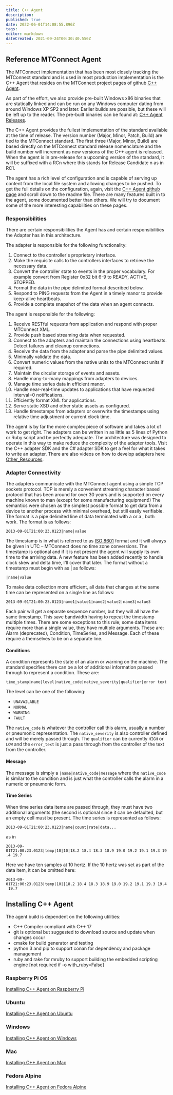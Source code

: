 ```yaml
---
title: C++ Agent
description: 
published: true
date: 2022-06-01T14:08:55.896Z
tags: 
editor: markdown
dateCreated: 2021-09-24T00:30:40.556Z
---
```


## Reference MTConnect Agent

The MTConnect implementation that has been most closely tracking the MTConnect standard and is used in most production implementation is the C++ Agent that resides on the MTConnect project pages of github [C++ Agent](http://github.com/mtconnect/cppagent). 

As part of the effort, we also provide pre-built Windows x86 binaries that are statically linked and can be run on any Windows computer dating from around Windows XP SP2 and later. Earlier builds are possible, but these will be left up to the reader. The pre-built binaries can be found at: [C++ Agent
Releases](http://github.com/mtconnect/cppagent/releases).

The C++ Agent provides the fullest implementation of the standard available at the time of release. The version number (Major, Minor, Patch, Build) are tied to the MTConnect standard. The first three (Major, Minor, Build) are based directly on the MTConnect standard release nomenclature and the build number will increment as new versions of the C++ agent is released. When the agent is in pre-release for a upcoming version of the standard, it will be suffixed with a RCn where this stands for Release Candidate n as in RC1.

The agent has a rich level of configuration and is capable of serving up content from the local file system and allowing changes to be pushed. To get the full details on the configuration, again, visit the [C++ Agent github page](http://github.com/mtconnect/cppagent) and scroll down to the readme file. There are many features built in to the agent, some documented better than others. We will try to document some of the more interesting capabilities on these pages.

### Responsibilities

There are certain responsibilities the Agent has and certain responsibilities the Adapter has in this architecture. 

The adapter is responsible for the following functionality:

1.  Connect to the controller's proprietary interface.
2.  Make the requisite calls to the controllers interfaces to retrieve the necessary data.
3.  Convert the controller state to events in the proper vocabulary. For example convert from Register 0x32 bit 6-9 to READY, ACTIVE, STOPPED.
4.  Format the data in the pipe delimited format described below.
5.  Respond to PING requests from the Agent in a timely manor to provide keep-alive heartbeats.
6.  Provide a complete snapshot of the data when an agent connects.

The agent is responsible for the following:

1.  Receive RESTful requests from application and respond with proper MTConnect XML.
2.  Provide push based streaming data when requested.
3.  Connect to the adapters and maintain the connections using heartbeats. Detect failures and cleanup connections.
4.  Receive the data from the adapter and parse the pipe delimited values.
5.  Minimally validate the data.
6.  Convert numeric values from the native units to the MTConnect units if required.
7.  Maintain the circular storage of events and assets.
8.  Handle many-to-many mappings from adapters to devices.
9.  Manage time series data in efficient manor.
10. Handle near-real-time updates to applications that have requested interval=0 notifications.
11. Efficiently format XML for applications.
12. Serve static XSD and other static assets as configured.
13. Handle timestamps from adapters or overwrite the timestamps using relative time adjustment or current clock time.

The agent is by far the more complex piece of software and takes a lot of work to get right. The adapters can be written in as little as 5 lines of Python or Ruby script and be perfectly adequate. The architecture was designed to operate in this way to make reduce the complexity of the adapter tools. Visit the C++ adapter SDK and the C\# adapter SDK to get a feel for what it takes to write an adapter. There are also videos on how to develop adapters here [Other_Resources](/Other_Resources "wikilink").

### Adapter Connectivity

The adapters communicate with the MTConnect agent using a simple TCP sockets protocol. TCP is merely a convenient streaming character based protocol that has been around for over 30 years and is supported on every machine known to man (except for some manufacturing equipment\!) The semantics were chosen as the simplest possible format to get data from a device to another process with minimal overhead, but still easily verifiable. The format is a pipe delimited line of data terminated with a <LF> or a <CR><LF>, both work. The format is as follows:

`2013-09-01T21:00:23.0123|name|value`

The timestamp is in what is referred to as [ISO 8601](http://en.wikipedia.org/wiki/ISO_8601) format and it will always be given in UTC – MTConnect does no time zone conversions. The timestamp is optional and if it is not present the agent will supply its own time to the arriving data. A new feature has been added recently to handle clock skew and delta time, I'll cover that later. The format without a timestamp must begin with as | as follows:

`|name|value`

To make data collection more efficient, all data that changes at the same time can be represented on a single line as follows: 

`2013-09-01T21:00:23.0123|name1|value1|name2|value2|name3|value3`

Each pair will get a separate sequence number, but they will all have the same timestamp. This save bandwidth having to repeat the timestamp multiple times. There are some exceptions to this rule; some data items require more than a single value, they have multiple arguments. These are: Alarm (deprecated), Condition, TimeSeries, and Message. Each of these require a themselves to be on a separate line.

#### Conditions

A condition represents the state of an alarm or warning on the machine. The standard specifies there can be a lot of additional information passed through to represent a condition. These are:

`time_stamp|name|level|native_code|native_severity|qualifier|error text`

The level can be one of the following:

  - `UNAVAILABLE`
  - `NORMAL`
  - `WARNING`
  - `FAULT`

The `native_code` is whatever the controller call this alarm, usually a number or pneumonic representation. The `native_severity` is also controller defined and will be merely passed through. The `qualifier` can be currently `HIGH` or `LOW` and the `error_text` is just a pass through from the controller of the text from the controller.

#### Message

The message is simply a `|name|native_code|message` where the `native_code` is similar to the condition and is just what the controller calls the alarm in a numeric or pneumonic form.

#### Time Series

When time series data items are passed through, they must have two additional arguments (the second is optional since it can be defaulted, but an empty cell must be present. The time series is represented as follows:

`2013-09-01T21:00:23.0123|name|count|rate|data...`

as in

`2013-09-01T21:00:23.0123|temp|10|10|18.2 18.4 18.3 18.9 19.0 19.2 19.1 19.3 19.4 19.7`

Here we have ten samples at 10 hertz. If the 10 hertz was set as part of the data item, it can be omitted here:

`2013-09-01T21:00:23.0123|temp|10||18.2 18.4 18.3 18.9 19.0 19.2 19.1 19.3 19.4 19.7`

## Installing C++ Agent
  
The agent build is dependent on the following utilities:

- C++ Compiler compliant with C++ 17
- git is optional but suggested to download source and update when changes occur
- cmake for build generator and testing
- python 3 and pip to support conan for dependency and package management
- ruby and rake for mruby to support building the embedded scripting engine [not required if -o with_ruby=False]

  
### Raspberry Pi OS

[Installing C++ Agent on Raspberry Pi](/Installing_C++_Agent_on_Raspberry_Pi "wikilink")

### Ubuntu

[Installing C++ Agent on Ubuntu](/Installing_C++_Agent_on_Ubuntu "wikilink")

### Windows

[Installing C++ Agent on Windows](/Installing_C++_Agent_on_Windows "wikilink")
  
### Mac

[Installing C++ Agent on Mac](/Installing_C++_Agent_on_Mac "wikilink")
  
### Fedora Alpine

[Installing C++ Agent on Fedora Alpine](/Installing_C++_Agent_on_Fedora "wikilink")
